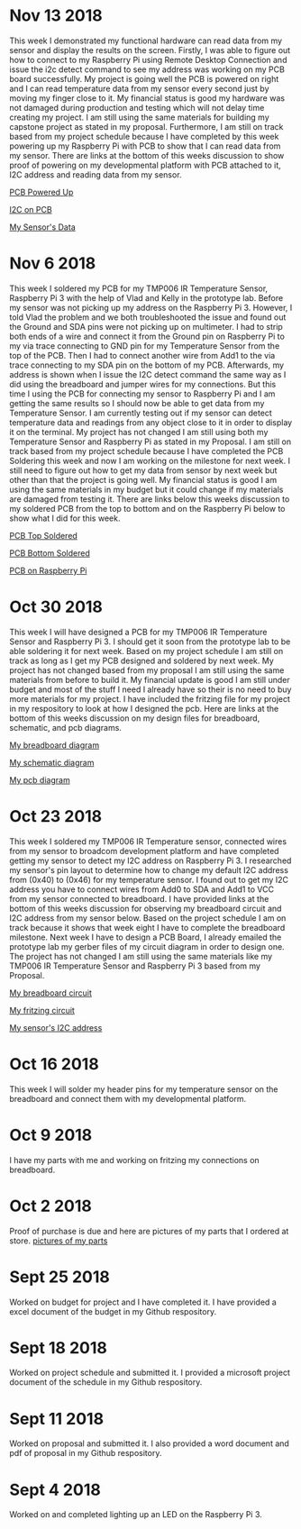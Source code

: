 # Nov 13 2018
This week I demonstrated my functional hardware can read data from my sensor and display the results on the screen. Firstly, I was able to figure out how to connect to my Raspberry Pi using Remote Desktop Connection and issue the i2c detect command to see my address was working on my PCB board successfully. My project is going well the PCB is powered on right and I can read temperature data from my sensor every second just by moving my finger close to it. My financial status is good my hardware was not damaged during production and testing which will not delay time creating my project. I am still using the same materials for building my capstone project as stated in my proposal. Furthermore, I am still on track based from my project schedule because I have completed by this week powering up my Raspberry Pi with PCB to show that I can read data from my sensor. There are links at the bottom of this weeks discussion to show proof of powering on my developmental platform with PCB attached to it, I2C address and reading data from my sensor.

[PCB Powered Up](https://raw.githubusercontent.com/n01103934/Thermometer/master/images/PCB_PowerUp.png)

[I2C on PCB](https://raw.githubusercontent.com/n01103934/Thermometer/master/images/I2C_PCB.PNG)

[My Sensor's Data](https://raw.githubusercontent.com/n01103934/Thermometer/master/images/TempDataCapture.PNG)

# Nov 6 2018
This week I soldered my PCB for my TMP006 IR Temperature Sensor, Raspberry Pi 3 with the help of Vlad and Kelly in the prototype lab. Before my sensor was not picking up my address on the Raspberry Pi 3. However, I told Vlad the problem and we both troubleshooted the issue and found out the Ground and SDA pins were not picking up on multimeter. I had to strip both ends of a wire and connect it from the Ground pin on Raspberry Pi to my via trace connecting to GND pin for my Temperature Sensor from the top of the PCB. Then I had to connect another wire from Add1 to the via trace connecting to my SDA pin on the bottom of my PCB. Afterwards, my address is shown when I issue the I2C detect command the same way as I did using the breadboard and jumper wires for my connections. But this time I using the PCB for connecting my sensor to Raspberry Pi and I am getting the same results so I should now be able to get data from my Temperature Sensor. I am currently testing out if my sensor can detect temperature data and readings from any object close to it in order to display it on the terminal. My project has not changed I am still using both my Temperature Sensor and Raspberry Pi as stated in my Proposal. I am still on track based from my project schedule because I have completed the PCB Soldering this week and now I am working on the milestone for next week. I still need to figure out how to get my data from sensor by next week but other than that the project is going well. My financial status is good I am using the same materials in my budget but it could change if my materials are damaged from testing it. There are links below this weeks discussion to my soldered PCB from the top to bottom and on the Raspberry Pi below to show what I did for this week.

[PCB Top Soldered](https://raw.githubusercontent.com/n01103934/Thermometer/master/images/PCBTop.jpg)

[PCB Bottom Soldered](https://raw.githubusercontent.com/n01103934/Thermometer/master/images/PCBBottom.jpg)

[PCB on Raspberry Pi](https://raw.githubusercontent.com/n01103934/Thermometer/master/images/PCBPi.jpg)

# Oct 30 2018
This week I will have designed a PCB for my TMP006 IR Temperature Sensor and Raspberry Pi 3. I should get it soon from the prototype lab to be able soldering it for next week. Based on my project schedule I am still on track as long as I get my PCB designed and soldered by next week. My project has not changed based from my proposal I am still using the same materials from before to build it. My financial update is good I am still under budget and most of the stuff I need I already have so their is no need to buy more materials for my project. I have included the fritzing file for my project in my respository to look at how I designed the pcb. Here are links at the bottom of this weeks discussion on my design files for breadboard, schematic, and pcb diagrams.

[My breadboard diagram](https://raw.githubusercontent.com/n01103934/Thermometer/master/images/Thermometer%20Circuit%20Diagram_bb.png)

[My schematic diagram](https://raw.githubusercontent.com/n01103934/Thermometer/master/images/Thermometer%20Circuit%20Diagram_schem.png)

[My pcb diagram](https://raw.githubusercontent.com/n01103934/Thermometer/master/images/Thermometer%20Circuit%20Diagram_pcb.png)

# Oct 23 2018
This week I soldered my TMP006 IR Temperature sensor, connected wires from my sensor to broadcom development platform and have completed getting my sensor to detect my I2C address on Raspberry Pi 3. I researched my sensor's pin layout to determine how to change my default I2C address from (0x40) to (0x46) for my temperature sensor. I found out to get my I2C address you have to connect wires from Add0 to SDA and Add1 to VCC from my sensor connected to breadboard. I have provided links at the bottom of this weeks discussion for observing my breadboard circuit and I2C address from my sensor below.  Based on the project schedule I am on track because it shows that week eight I have to complete the breadboard milestone. Next week I have to design a PCB Board, I already emailed the prototype lab my gerber files of my circuit diagram in order to design one. The project has not changed I am still using the same materials like my TMP006 IR Temperature Sensor and Raspberry Pi 3 based from my Proposal.

[My breadboard circuit](https://raw.githubusercontent.com/n01103934/Thermometer/master/images/breadboard_circuit_diagram.png)

[My fritzing circuit](https://raw.githubusercontent.com/n01103934/Thermometer/master/images/Thermometer%20Circuit%20Diagram_bb.png)

[My sensor's I2C address](https://raw.githubusercontent.com/n01103934/Thermometer/master/images/I2CAddress.PNG)

# Oct 16 2018 
This week I will solder my header pins for my temperature sensor on the breadboard and connect them with my developmental platform.

# Oct 9 2018
I have my parts with me and working on fritzing my connections on breadboard.

# Oct 2 2018
Proof of purchase is due and here are pictures of my parts that I ordered at store.
[pictures of my parts](https://raw.githubusercontent.com/n01103934/Thermometer/master/images/parts.png)

# Sept 25 2018
Worked on budget for project and I have completed it. I have provided a excel document of the budget in my Github respository.

# Sept 18 2018
Worked on project schedule and submitted it. I provided a microsoft project document of the schedule in my Github respository.

# Sept 11 2018
Worked on proposal and submitted it. I also provided a word document and pdf of proposal in my Github respository.

# Sept 4 2018
Worked on and completed lighting up an LED on the Raspberry Pi 3. 
